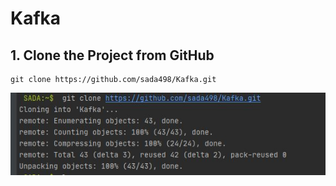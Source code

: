 # Kafka

## 1. Clone the Project from GitHub
```
git clone https://github.com/sada498/Kafka.git
```
![Clone the Project from GitHub](https://github.com/sada498/Kafka/blob/main/kafka-simple-producer/src/images/Clone%20the%20Project%20from%20GitHub.JPG)